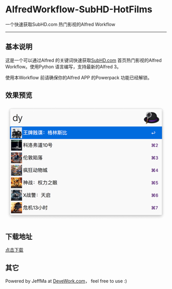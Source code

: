 # AlfredWorkflow-SubHD-HotFilms

 一个快速获取SubHD.com 热门影视的Alfred Workflow
 
 ****
 
## 基本说明

这是一个可以通过Alfred 的关键词快速获取[SubHD.com](http://subhd.com/) 首页热门影视的Alfred Workflow。使用Python 语言编写，支持最新的Alfred 3。

使用本Workflow 前请确保你的Alfred APP 的Powerpack 功能已经解锁。

## 效果预览

![效果截图](icons/screenshot.png) 

## 下载地址
 
[点击下载](https://github.com/Jeff2Ma/AlfredWorkflow-SubHD-HotFilms/SubHD-HotFilms.alfredworkflow.alfredworkflow?raw=true)

## 其它

Powered by JeffMa at [DeveWork.com](http://devework.com/)， feel free to use :)

